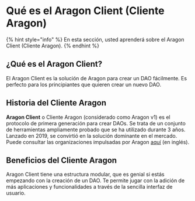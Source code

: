 # Qué es el Aragon Client (Cliente Aragon)

{% hint style="info" %}
En esta sección, usted aprenderá sobre el Aragon Client (Cliente Aragon).
{% endhint %}

## ¿Qué es el Aragon Client?

El Aragon Client es la solución de Aragon para crear un DAO fácilmente. Es perfecto para los principiantes que quieren crear un nuevo DAO.

## Historia del Cliente Aragon

**Aragon Client** o Cliente Aragon (considerado como Aragon v1) es el protocolo de primera generación para crear DAOs. Se trata de un conjunto de herramientas ampliamente probado que se ha utilizado durante 3 años. Lanzado en 2019, se convirtió en la solución dominante en el mercado. Puede consultar las organizaciones impulsadas por Aragon [aquí](https://poweredby.aragon.org) (en inglés).

## Beneficios del Cliente Aragon

Aragon Client tiene una estructura modular, que es genial si estás empezando con la creación de un DAO. Te permite jugar con la adición de más aplicaciones y funcionalidades a través de la sencilla interfaz de usuario.
